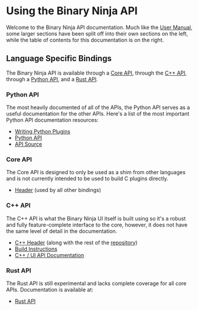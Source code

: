 # Using the Binary Ninja API

Welcome to the Binary Ninja API documentation. Much like the [User Manual](/guide/), some larger sections have been split off into their own sections on the left, while the table of contents for this documentation is on the right.

## Language Specific Bindings

The Binary Ninja API is available through a [Core API](#core-api), through the [C++ API](#c-api), through a [Python API](#python-api), and a [Rust API](#rust-api).

### Python API

The most heavily documented of all of the APIs, the Python API serves as a useful documentation for the other APIs. Here's a list of the most important Python API documentation resources:

 - [Writing Python Plugins](plugins.md)
 - [Python API](https://api.binary.ninja/)
 - [API Source](https://github.com/Vector35/binaryninja-api/tree/dev/python)

### Core API

The Core API is designed to only be used as a shim from other languages and is not currently intended to be used to build C plugins directly.

 - [Header](https://github.com/Vector35/binaryninja-api/blob/dev/binaryninjacore.h) (used by all other bindings)

### C++ API

The C++ API is what the Binary Ninja UI itself is built using so it's a robust and fully feature-complete interface to the core, however, it does not have the same level of detail in the documentation.

 - [C++ Header](https://github.com/Vector35/binaryninja-api/blob/dev/binaryninjaapi.h) (along with the rest of the [repository](https://github.com/Vector35/binaryninja-api))
 - [Build Instructions](https://github.com/Vector35/binaryninja-api#building)
 - [C++ / UI API Documentation](https://api.binary.ninja/cpp/)

### Rust API

The Rust API is still experimental and lacks complete coverage for all core APIs. Documentation is available at:

 - [Rust API](https://github.com/Vector35/binaryninja-api/tree/dev/rust)

